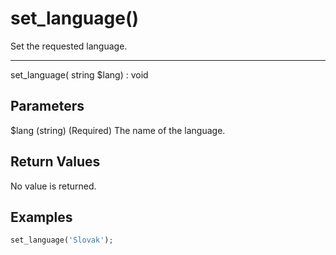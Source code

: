 # set_language()

Set the requested language.

---

set_language( string $lang) : void

## Parameters

$lang (string) (Required) The name of the language.

## Return Values

No value is returned.

## Examples

```php
set_language('Slovak');
```
